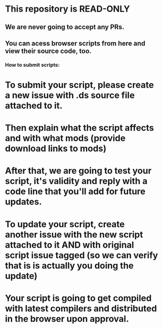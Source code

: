 # This repository is READ-ONLY
## We are never going to accept any PRs.
## You can acess browser scripts from here and view their source code, too.

### How to submit scripts:

# To submit your script, please create a new issue with .ds source file attached to it.
# Then explain what the script affects and with what mods (provide download links to mods)
# After that, we are going to test your script, it's validity and reply with a code line that you'll add for future updates.
# To update your script, create another issue with the new script attached to it AND with original script issue tagged (so we can verify that is is actually you doing the update)
# Your script is going to get compiled with latest compilers and distributed in the browser upon approval.